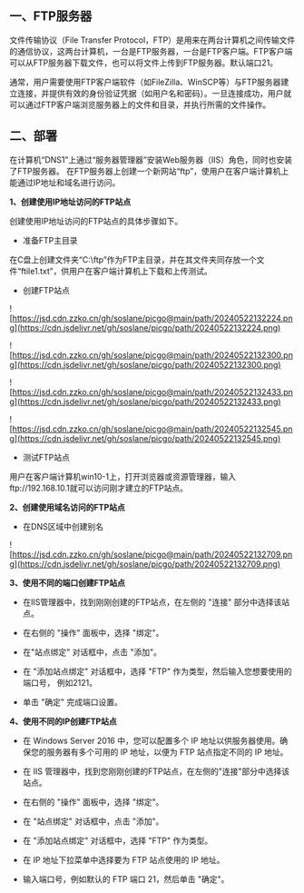 
## 一、FTP服务器

文件传输协议（File Transfer Protocol，FTP）是用来在两台计算机之间传输文件的通信协议，这两台计算机，一台是FTP服务器，一台是FTP客户端。FTP客户端可以从FTP服务器下载文件，也可以将文件上传到FTP服务器。默认端口21。

通常，用户需要使用FTP客户端软件（如FileZilla、WinSCP等）与FTP服务器建立连接，并提供有效的身份验证凭据（如用户名和密码）。一旦连接成功，用户就可以通过FTP客户端浏览服务器上的文件和目录，并执行所需的文件操作。

## 二、部署

在计算机“DNS1”上通过“服务器管理器”安装Web服务器（IIS）角色，同时也安装了FTP服务器。
在FTP服务器上创建一个新网站“ftp”，使用户在客户端计算机上能通过IP地址和域名进行访问。

 **1、创建使用IP地址访问的FTP站点**
 
创建使用IP地址访问的FTP站点的具体步骤如下。

- 准备FTP主目录
    
在C盘上创建文件夹“C:\ftp”作为FTP主目录，并在其文件夹同存放一个文件“ftile1.txt”，供用户在客户端计算机上下载和上传测试。

- 创建FTP站点

![https://jsd.cdn.zzko.cn/gh/soslane/picgo@main/path/20240522132224.png](https://cdn.jsdelivr.net/gh/soslane/picgo/path/20240522132224.png)

![https://jsd.cdn.zzko.cn/gh/soslane/picgo@main/path/20240522132300.png](https://cdn.jsdelivr.net/gh/soslane/picgo/path/20240522132300.png)

![https://jsd.cdn.zzko.cn/gh/soslane/picgo@main/path/20240522132433.png](https://cdn.jsdelivr.net/gh/soslane/picgo/path/20240522132433.png)

![https://jsd.cdn.zzko.cn/gh/soslane/picgo@main/path/20240522132545.png](https://cdn.jsdelivr.net/gh/soslane/picgo/path/20240522132545.png)

- 测试FTP站点

用户在客户端计算机win10-1上，打开浏览器或资源管理器，输入ftp://192.168.10.1就可以访问刚才建立的FTP站点。

**2、创建使用域名访问的FTP站点**

- 在DNS区域中创建别名

![https://jsd.cdn.zzko.cn/gh/soslane/picgo@main/path/20240522132709.png](https://cdn.jsdelivr.net/gh/soslane/picgo/path/20240522132709.png)

**3、使用不同的端口创建FTP站点**

- 在IIS管理器中，找到刚刚创建的FTP站点，在左侧的 "连接" 部分中选择该站点。
    
- 在右侧的 "操作" 面板中，选择 "绑定"。
    
- 在"站点绑定" 对话框中，点击 "添加"。
    
- 在 "添加站点绑定" 对话框中，选择 "FTP" 作为类型，然后输入您想要使用的端口号，     例如2121。
    
- 单击 "确定" 完成端口设置。

**4、使用不同的IP创建FTP站点**

- 在 Windows Server 2016 中，您可以配置多个 IP 地址以供服务器使用。确保您的服务器有多个可用的 IP 地址，以便为 FTP 站点指定不同的 IP 地址。
    
- 在 IIS 管理器中，找到您刚刚创建的FTP站点，在左侧的"连接"部分中选择该站点。
- 在右侧的 "操作" 面板中，选择 "绑定"。
- 在 "站点绑定" 对话框中，点击 "添加"。
- 在 "添加站点绑定" 对话框中，选择 "FTP" 作为类型。
- 在 IP 地址下拉菜单中选择要为 FTP 站点使用的 IP 地址。
- 输入端口号，例如默认的 FTP 端口 21，然后单击 "确定"。